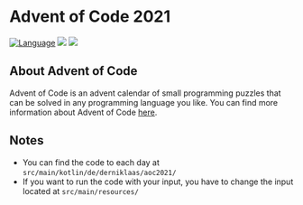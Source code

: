 # Advent of Code 2021

[![Language](https://img.shields.io/badge/Language-Kotlin-purple)](https://kotlinlang.org/)
![](https://img.shields.io/badge/stars%20⭐-42-yellow)
![](https://img.shields.io/badge/days%20completed-21-red)

## About Advent of Code
Advent of Code is an advent calendar of small programming puzzles that can be solved in any programming language you like. You can find more information about Advent of Code [here](https://adventofcode.com/2021/about).


## Notes
- You can find the code to each day at ``src/main/kotlin/de/derniklaas/aoc2021/``
- If you want to run the code with your input, you have to change the input located at ``src/main/resources/``